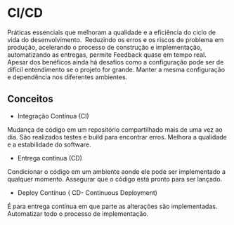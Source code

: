 # CI/CD 

Práticas essenciais que melhoram a qualidade e a eficiência do ciclo de vida do desenvolvimento.  Reduzindo os erros e os riscos de problema em produção, acelerando o processo de construção e implementação, automatizando as entregas, permite Feedback quase em tempo real. Apesar dos benéficos ainda há desafios como a configuração pode ser de difícil entendimento se o projeto for grande. Manter a mesma configuração e dependência nos diferentes ambientes. 

## Conceitos 

* Integração Contínua (CI)

Mudança de código em um repositório compartilhado mais de uma vez ao dia. São realizados testes e build para encontrar erros. Melhora a qualidade e a estabilidade do software. 

* Entrega continua (CD)

Condicionar o código em um ambiente aonde ele pode ser implementado a qualquer momento. Assegurar que o código está pronto para ser lançado. 

* Deploy Contínuo ( CD- Continuous Deployment) 

É para entrega contínua em que parte as alterações são implementadas. Automatizar todo o processo de implementação.